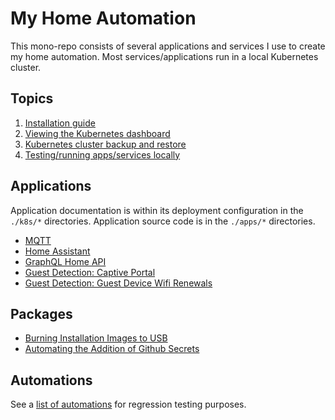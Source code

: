 # My Home Automation

This mono-repo consists of several applications and services I use to create my home automation. Most services/applications run in a local Kubernetes cluster.

## Topics

1. [Installation guide](./docs/installation-guide.md)
1. [Viewing the Kubernetes dashboard](./docs/kubernetes-dashboard.md)
1. [Kubernetes cluster backup and restore](./docs/kubernetes-backup-and-restore.md)
1. [Testing/running apps/services locally](./docs/testing-apps-locally.md)

## Applications

Application documentation is within its deployment configuration in the `./k8s/*` directories. Application source code is in the `./apps/*` directories.

- [MQTT](./k8s/mqtt/README.md)
- [Home Assistant](./k8s/home-assistant/README.md)
- [GraphQL Home API](./k8s/graphql-api/README.md)
- [Guest Detection: Captive Portal](./k8s/captive-portal/README.md)
- [Guest Detection: Guest Device Wifi Renewals](./k8s/guest-wifi-renewal/README.md)

## Packages

- [Burning Installation Images to USB](./packages/image/README.md)
- [Automating the Addition of Github Secrets](./packages/github-secrets/README.md)

## Automations

See a [list of automations](./docs/automations.md) for regression testing purposes.
